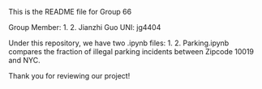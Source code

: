 This is the README file for Group 66

Group Member:
1. 
2. Jianzhi Guo UNI: jg4404

Under this repository, we have two .ipynb files:
1. 
2. Parking.ipynb compares the fraction of illegal parking incidents between Zipcode 10019 and NYC.

Thank you for reviewing our project!